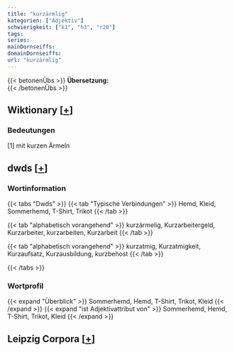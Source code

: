 ```yaml
---
title: "kurzärmlig"
kategorien: ["Adjektiv"]
schwierigkeit: ["k1", "h3", "r20"]
tags:
series:
mainDornseiffs:
domainDornseiffs:
url: "kurzärmlig"
---
```


{{< betonenÜbs >}}
**Übersetzung:**  
{{< /betonenÜbs >}}

## Wiktionary [[+](https://de.wiktionary.org/wiki/kurzärmlig)]

### Bedeutungen
[1] mit kurzen Ärmeln  



## dwds [[+](https://www.dwds.de/wb/kurzärmlig)]

### Wortinformation
{{< tabs "Dwds" >}}
{{< tab "Typische Verbindungen" >}}
Hemd, Kleid, Sommerhemd, T-Shirt, Trikot
{{< /tab >}}

{{< tab "alphabetisch vorangehend" >}}
kurzärmelig, Kurzarbeitergeld, Kurzarbeiter, kurzarbeiten, Kurzarbeit
{{< /tab >}}

{{< tab "alphabetisch vorangehend" >}}
kurzatmig, Kurzatmigkeit, Kurzaufsatz, Kurzausbildung, kurzbehost
{{< /tab >}}

{{< /tabs >}}

### Wortprofil
{{< expand "Überblick" >}} Sommerhemd, Hemd, T-Shirt, Trikot, Kleid {{< /expand >}}
{{< expand "ist Adjektivattribut von" >}} Sommerhemd, Hemd, T-Shirt, Trikot, Kleid {{< /expand >}}

## Leipzig Corpora [[+](https://corpora.uni-leipzig.de/en/res?word=kurzärmlig&corpusId=deu_newscrawl-public_2018)]

